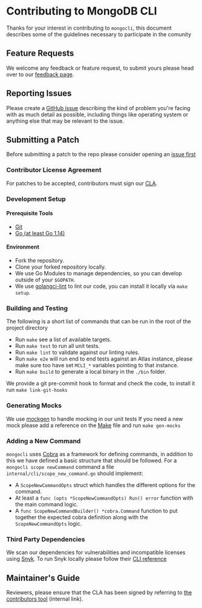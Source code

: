 # Contributing to MongoDB CLI

Thanks for your interest in contributing to `mongocli`, 
this document describes some of the guidelines necessary to participate in the comunity 

## Feature Requests

We welcome any feedback or feature request, to submit yours
please head over to our [feedback page](https://feedback.mongodb.com/). 
 
## Reporting Issues

Please create a [GitHub issue](https://github.com/mongodb/mongocli/issues) describing the kind of problem you're facing
with as much detail as possible, including things like operating system or anything else that may be relevant to the issue.

## Submitting a Patch

Before submitting a patch to the repo please consider opening an [issue first](#reporting-issues)

### Contributor License Agreement

For patches to be accepted, contributors must sign our [CLA](https://www.mongodb.com/legal/contributor-agreement).

### Development Setup

#### Prerequisite Tools 
- [Git](https://git-scm.com/)
- [Go (at least Go 1.14)](https://golang.org/dl/)

#### Environment
- Fork the repository.
- Clone your forked repository locally.
- We use Go Modules to manage dependencies, so you can develop outside of your `$GOPATH`.
- We use [golangci-lint](https://github.com/golangci/golangci-lint) to lint our code, you can install it locally via `make setup`.

### Building and Testing

The following is a short list of commands that can be run in the root of the project directory

- Run `make` see a list of available targets.
- Run `make test` to run all unit tests.
- Run `make lint` to validate against our linting rules.
- Run `make e2e` will run end to end tests against an Atlas instance,
  please make sure too have set `MCLI_*` variables pointing to that instance.
- Run `make build` to generate a local binary in the `./bin` folder.

We provide a git pre-commit hook to format and check the code, to install it run `make link-git-hooks` 

### Generating Mocks

We use [mockgen](https://github.com/golang/mock) to handle mocking in our unit tests
If you need a new mock please add a reference on the [Make](Makefile) file and run `make gen-mocks`

### Adding a New Command

`mongocli` uses [Cobra](https://github.com/spf13/cobra) as a framework for defining commands,
in addition to this we have defined a basic structure that should be followed.
For a `mongocli scope newCommand` command a file `internal/cli/scope_new_command.go` should implement: 
- A `ScopeNewCommandOpts` struct which handles the different options for the command.
- At least a `func (opts *ScopeNewCommandOpts) Run() error` function with the main command logic.
- A `func ScopeNewCommandBuilder() *cobra.Command` function to put together the expected cobra definition along with the `ScopeNewCommandOpts` logic.

### Third Party Dependencies

We scan our dependencies for vulnerabilities and incompatible licenses using [Snyk](https://snyk.io/).
To run Snyk locally please follow their [CLI reference](https://support.snyk.io/hc/en-us/articles/360003812458-Getting-started-with-the-CLI) 

## Maintainer's Guide

Reviewers, please ensure that the CLA has been signed by referring to [the contributors tool](https://contributors.corp.mongodb.com/) (internal link).
